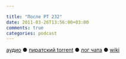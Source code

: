 ```yaml
---

title: "После РТ 232"
date: 2011-03-26T13:56:00+03:00
comments: true
categories: podcast
---
```

[аудио](http://cdn.radio-t.com/rt232post.mp3) ● [пиратский torrent](http://pirates.radio-t.com/torrents/rt232post.mp3.torrent) ● [лог чата](http://chat.radio-t.com/logs/radio-t-232.html) ● [wiki](http://wiki.radio-t.com/%D0%9F%D0%BE%D1%81%D0%BB%D0%B5_%D0%A0%D0%A2_232)<audio src="http://cdn.radio-t.com/rt232post.mp3" preload="none">
